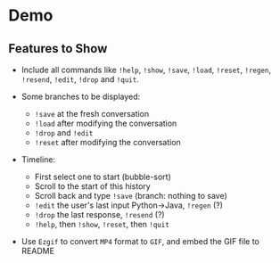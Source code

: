 # Demo

## Features to Show

- Include all commands like `!help`, `!show`, `!save`, `!load`, `!reset`, `!regen`, `!resend`, `!edit`, `!drop` and `!quit`.

- Some branches to be displayed:

  - `!save` at the fresh conversation
  - `!load` after modifying the conversation
  - `!drop` and `!edit`
  - `!reset` after modifying the conversation

- Timeline:

  - First select one to start (bubble-sort)
  - Scroll to the start of this history
  - Scroll back and type `!save` (branch: nothing to save)
  - `!edit` the user's last input Python->Java, `!regen` (?)
  - `!drop` the last response, `!resend` (?)
  - `!help`, then `!show`, `!reset`, then `!quit`

- Use `Ezgif` to convert `MP4` format to `GIF`, and embed the GIF file to README
